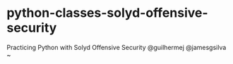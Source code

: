 # python-classes-solyd-offensive-security

Practicing Python with Solyd Offensive Security @guilhermej @jamesgsilva ~
